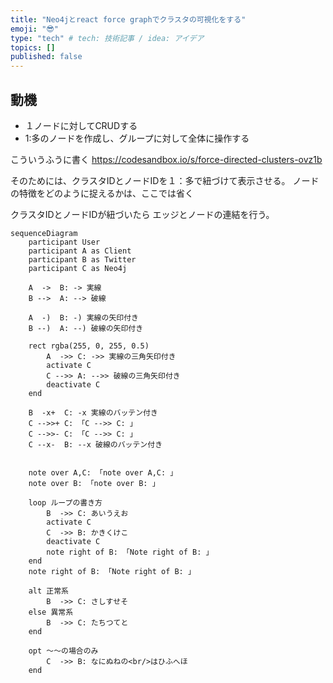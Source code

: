 ```yaml
---
title: "Neo4jとreact force graphでクラスタの可視化をする"
emoji: "😎"
type: "tech" # tech: 技術記事 / idea: アイデア
topics: []
published: false
---
```



## 動機
- １ノードに対してCRUDする
- 1:多のノードを作成し、グループに対して全体に操作する


こういうふうに書く
https://codesandbox.io/s/force-directed-clusters-ovz1b

そのためには、クラスタIDとノードIDを１：多で紐づけて表示させる。
ノードの特徴をどのように捉えるかは、ここでは省く

クラスタIDとノードIDが紐づいたら
エッジとノードの連結を行う。





```mermaid
sequenceDiagram
    participant User
    participant A as Client
    participant B as Twitter
    participant C as Neo4j

    A  ->  B: -> 実線
    B -->  A: --> 破線

    A  -)  B: -) 実線の矢印付き
    B --)  A: --) 破線の矢印付き

    rect rgba(255, 0, 255, 0.5)
        A  ->> C: ->> 実線の三角矢印付き
        activate C
        C -->> A: -->> 破線の三角矢印付き
        deactivate C
    end

    B  -x+  C: -x 実線のバッテン付き
    C -->>+ C: 「C -->> C: 」
    C -->>- C: 「C -->> C: 」
    C --x-  B: --x 破線のバッテン付き


    note over A,C: 「note over A,C: 」
    note over B: 「note over B: 」

    loop ループの書き方
        B  ->> C: あいうえお
        activate C
        C  ->> B: かきくけこ
        deactivate C
        note right of B: 「Note right of B: 」
    end
    note right of B: 「Note right of B: 」

    alt 正常系
        B  ->> C: さしすせそ
    else 異常系
        B  ->> C: たちつてと
    end

    opt 〜〜の場合のみ
        C  ->> B: なにぬねの<br/>はひふへほ
    end
```
